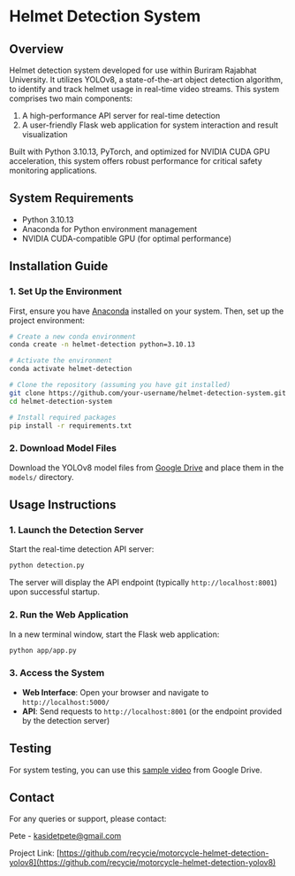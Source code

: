 # Helmet Detection System

## Overview

Helmet detection system developed for use within Buriram Rajabhat University. It utilizes YOLOv8, a state-of-the-art object detection algorithm, to identify and track helmet usage in real-time video streams. This system comprises two main components:

1. A high-performance API server for real-time detection
2. A user-friendly Flask web application for system interaction and result visualization

Built with Python 3.10.13, PyTorch, and optimized for NVIDIA CUDA GPU acceleration, this system offers robust performance for critical safety monitoring applications.

## System Requirements

- Python 3.10.13
- Anaconda for Python environment management
- NVIDIA CUDA-compatible GPU (for optimal performance)

## Installation Guide

### 1. Set Up the Environment

First, ensure you have [Anaconda](https://www.anaconda.com/products/individual) installed on your system. Then, set up the project environment:

```bash
# Create a new conda environment
conda create -n helmet-detection python=3.10.13

# Activate the environment
conda activate helmet-detection

# Clone the repository (assuming you have git installed)
git clone https://github.com/your-username/helmet-detection-system.git
cd helmet-detection-system

# Install required packages
pip install -r requirements.txt
```

### 2. Download Model Files

Download the YOLOv8 model files from [Google Drive](https://drive.google.com/file/d/1xbIqdnXYr2Q1xcX0VGcrHkaJ2bhrj209/view?usp=sharing) and place them in the `models/` directory.

## Usage Instructions

### 1. Launch the Detection Server

Start the real-time detection API server:

```bash
python detection.py
```

The server will display the API endpoint (typically `http://localhost:8001`) upon successful startup.

### 2. Run the Web Application

In a new terminal window, start the Flask web application:

```bash
python app/app.py
```

### 3. Access the System

- **Web Interface**: Open your browser and navigate to `http://localhost:5000/`
- **API**: Send requests to `http://localhost:8001` (or the endpoint provided by the detection server)

## Testing

For system testing, you can use this [sample video](https://drive.google.com/file/d/1uZ9V5SmZoQZLyYMHZGk2Z4srZShCjE8Q/view?usp=sharing) from Google Drive.


## Contact

For any queries or support, please contact:

Pete - kasidetpete@gmail.com

Project Link: [https://github.com/recycie/motorcycle-helmet-detection-yolov8](https://github.com/recycie/motorcycle-helmet-detection-yolov8)
